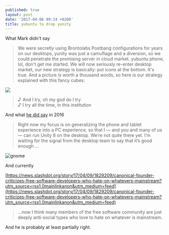 ```yaml
---
published: true
layout: post
date: '2017-04-06 09:14 +0200'
title: yubuntu to drop yunity
---
```

What Mark didn't say

> We were secretly using Brontolabs Postbang configurations for years on our desktops, yunity was just a camuflage and a diversion, so we could penetrate the promising server in cloud market. yubuntu phone, lol, don't get me started. We will now seriously re-enter desktop market, our new strategy is basically: put icons at the bottom. It's true. And a picture is worth a thousand words, so here is our strategy explained with this fancy cubes:

![](https://insights.ubuntu.com/wp-content/uploads/226b/Snappy-Core-in-the-Cloud.png)

> ♪ And I try, oh my god do I try  
> ♪ I try all the time, in this institution

And what [he did say](http://www.omgubuntu.co.uk/2016/05/mark-shuttle-worth-talks-ubuntu-phone-snappy) in 2016

> Right now my focus is on generalizing the phone and tablet experience into a PC experience, so that I — and you and many of us — can run Unity 8 on the desktop. We’re not quite there yet. I’m waiting for the signal from the desktop team to say that it’s good enough ...

![gnome](https://upload.wikimedia.org/wikipedia/commons/6/68/Gnomelogo.svg)

And currently

[https://news.slashdot.org/story/17/04/09/1829209/canonical-founder-criticizes-free-software-developers-who-hate-on-whatevers-mainstream?utm_source=rss1.0mainlinkanon&utm_medium=feed](https://news.slashdot.org/story/17/04/09/1829209/canonical-founder-criticizes-free-software-developers-who-hate-on-whatevers-mainstream?utm_source=rss1.0mainlinkanon&utm_medium=feed)

> ...now I think many members of the free software community are just deeply anti-social types who love to hate on whatever is mainstream.

And he is probably at least partially right.


